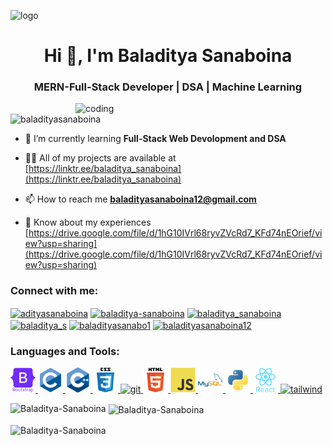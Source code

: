 
![logo](https://github.com/Baladityasanaboina/Baladityasanaboina/blob/main/github2.png)
<h1 align="center">Hi 👋, I'm Baladitya Sanaboina</h1>
<h3 align="center">MERN-Full-Stack Developer | DSA | Machine Learning</h3>

<img align="right" alt= "coding" width = "400" src = "https://camo.githubusercontent.com/c1dcb74cc1c1835b1d716f5051499a2814c683c806b15f04b0eba492863703e9/68747470733a2f2f63646e2e6472696262626c652e636f6d2f75736572732f3733303730332f73637265656e73686f74732f363538313234332f6176656e746f2e676966"/>
<p align="left"> <img src="https://komarev.com/ghpvc/?username=baladityasanaboina&label=Profile%20views&color=0e75b6&style=flat" alt="baladityasanaboina" /> </p>

- 🌱 I’m currently learning **Full-Stack Web Devolopment and DSA**

- 👨‍💻 All of my projects are available at [https://linktr.ee/baladitya_sanaboina](https://linktr.ee/baladitya_sanaboina)

- 📫 How to reach me **baladityasanaboina12@gmail.com**

- 📄 Know about my experiences [https://drive.google.com/file/d/1hG10IVrl68ryvZVcRd7_KFd74nEOrief/view?usp=sharing](https://drive.google.com/file/d/1hG10IVrl68ryvZVcRd7_KFd74nEOrief/view?usp=sharing)

<h3 align="left">Connect with me:</h3>
<p align="left">
<a href="https://twitter.com/adityasanaboina" target="blank"><img align="center" src="https://raw.githubusercontent.com/rahuldkjain/github-profile-readme-generator/master/src/images/icons/Social/twitter.svg" alt="adityasanaboina" height="30" width="40" /></a>
<a href="https://linkedin.com/in/baladitya-sanaboina" target="blank"><img align="center" src="https://raw.githubusercontent.com/rahuldkjain/github-profile-readme-generator/master/src/images/icons/Social/linked-in-alt.svg" alt="baladitya-sanaboina" height="30" width="40" /></a>
<a href="https://instagram.com/baladitya_sanaboina" target="blank"><img align="center" src="https://raw.githubusercontent.com/rahuldkjain/github-profile-readme-generator/master/src/images/icons/Social/instagram.svg" alt="baladitya_sanaboina" height="30" width="40" /></a>
<a href="https://www.codechef.com/users/baladitya_s" target="blank"><img align="center" src="https://cdn.jsdelivr.net/npm/simple-icons@3.1.0/icons/codechef.svg" alt="baladitya_s" height="30" width="40" /></a>
<a href="https://www.hackerrank.com/baladityasanabo1" target="blank"><img align="center" src="https://raw.githubusercontent.com/rahuldkjain/github-profile-readme-generator/master/src/images/icons/Social/hackerrank.svg" alt="baladityasanabo1" height="30" width="40" /></a>
<a href="https://www.leetcode.com/baladityasanaboina12" target="blank"><img align="center" src="https://raw.githubusercontent.com/rahuldkjain/github-profile-readme-generator/master/src/images/icons/Social/leet-code.svg" alt="baladityasanaboina12" height="30" width="40" /></a>
</p>

<h3 align="left">Languages and Tools:</h3>
<p align="left"> <a href="https://getbootstrap.com" target="_blank" rel="noreferrer"> <img src="https://raw.githubusercontent.com/devicons/devicon/master/icons/bootstrap/bootstrap-plain-wordmark.svg" alt="bootstrap" width="40" height="40"/> </a> <a href="https://www.cprogramming.com/" target="_blank" rel="noreferrer"> <img src="https://raw.githubusercontent.com/devicons/devicon/master/icons/c/c-original.svg" alt="c" width="40" height="40"/> </a> <a href="https://www.w3schools.com/cpp/" target="_blank" rel="noreferrer"> <img src="https://raw.githubusercontent.com/devicons/devicon/master/icons/cplusplus/cplusplus-original.svg" alt="cplusplus" width="40" height="40"/> </a> <a href="https://www.w3schools.com/css/" target="_blank" rel="noreferrer"> <img src="https://raw.githubusercontent.com/devicons/devicon/master/icons/css3/css3-original-wordmark.svg" alt="css3" width="40" height="40"/> </a> <a href="https://git-scm.com/" target="_blank" rel="noreferrer"> <img src="https://www.vectorlogo.zone/logos/git-scm/git-scm-icon.svg" alt="git" width="40" height="40"/> </a> <a href="https://www.w3.org/html/" target="_blank" rel="noreferrer"> <img src="https://raw.githubusercontent.com/devicons/devicon/master/icons/html5/html5-original-wordmark.svg" alt="html5" width="40" height="40"/> </a> <a href="https://developer.mozilla.org/en-US/docs/Web/JavaScript" target="_blank" rel="noreferrer"> <img src="https://raw.githubusercontent.com/devicons/devicon/master/icons/javascript/javascript-original.svg" alt="javascript" width="40" height="40"/> </a> <a href="https://www.mysql.com/" target="_blank" rel="noreferrer"> <img src="https://raw.githubusercontent.com/devicons/devicon/master/icons/mysql/mysql-original-wordmark.svg" alt="mysql" width="40" height="40"/> </a> <a href="https://www.python.org" target="_blank" rel="noreferrer"> <img src="https://raw.githubusercontent.com/devicons/devicon/master/icons/python/python-original.svg" alt="python" width="40" height="40"/> </a> <a href="https://reactjs.org/" target="_blank" rel="noreferrer"> <img src="https://raw.githubusercontent.com/devicons/devicon/master/icons/react/react-original-wordmark.svg" alt="react" width="40" height="40"/> </a> <a href="https://tailwindcss.com/" target="_blank" rel="noreferrer"> <img src="https://www.vectorlogo.zone/logos/tailwindcss/tailwindcss-icon.svg" alt="tailwind" width="40" height="40"/> </a> </p>

<p><img align="left" src="https://github-readme-stats.vercel.app/api/top-langs?username=Baladitya-Sanaboina&show_icons=true&locale=en&layout=compact" alt="Baladitya-Sanaboina" /></p>

<p>&nbsp;<img align="center" src="https://github-readme-stats.vercel.app/api?username=Baladitya-Sanaboina&show_icons=true&locale=en" alt="Baladitya-Sanaboina" /></p>

<p><img align="center" src="https://github-readme-streak-stats.herokuapp.com/?user=Baladitya-Sanaboina&" alt="Baladitya-Sanaboina" /></p>
